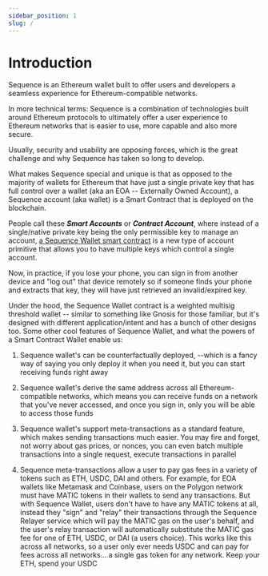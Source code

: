 ```yaml
---
sidebar_position: 1
slug: /
---
```


# Introduction

Sequence is an Ethereum wallet built to offer users and developers a seamless experience for Ethereum-compatible networks.

In more technical terms: Sequence is a combination of technologies built around Ethereum protocols to ultimately offer a user experience to Ethereum networks that is easier to use, more capable and also more secure.

Usually, security and usability are opposing forces, which is the great challenge and why Sequence has taken so long to develop.

What makes Sequence special and unique is that as opposed to the majority of wallets for Ethereum that have just a single private key that has full control over a wallet (aka an EOA -- Externally Owned Account), a Sequence account (aka wallet) is a Smart Contract that is deployed on the blockchain.

People call these ***Smart Accounts*** or ***Contract Account***, where instead of a single/native private key being the only permissible key to manage an account, [a Sequence Wallet smart contract](https://github.com/0xsequence/wallet-contracts) is a new type of account primitive that allows you to have multiple keys which control a single account.

Now, in practice, if you lose your phone, you can sign in from another device and "log out" that device remotely so if someone finds your phone and extracts that key, they will have just retrieved an invalid/expired key.

Under the hood, the Sequence Wallet contract is a weighted multisig threshold wallet -- similar to something like Gnosis for those familiar, but it's designed with different application/intent and has a bunch of other designs too. Some other cool features of Sequence Wallet, and what the powers of a Smart Contract Wallet enable us:

1. Sequence wallet's can be counterfactually deployed, --which is a fancy way of saying you only deploy it when you need it, but you can start receiving funds right away

2. Sequence wallet's derive the same address across all Ethereum-compatible networks, which means you can receive funds on a network that you've never accessed, and once you sign in, only you will be able to access those funds

3. Sequence wallet's support meta-transactions as a standard feature, which makes sending transactions much easier. You may fire and forget, not worry about gas prices, or nonces, you can even batch multiple transactions into a single request, execute transactions in parallel

4. Sequence meta-transactions allow a user to pay gas fees in a variety of tokens such as ETH, USDC, DAI and others. For example, for EOA wallets like Metamask and Coinbase, users on the Polygon network must have MATIC tokens in their wallets to send any transactions. But with Sequence Wallet, users don't have to have any MATIC tokens at all, instead they "sign" and "relay" their transactions through the Sequence Relayer service which will pay the MATIC gas on the user's behalf, and the user's relay transaction will automatically substitute the MATIC gas fee for one of ETH, USDC, or DAI (a users choice). This works like this across all networks, so a user only ever needs USDC and can pay for fees across all networks... a single gas token for any network. Keep your ETH, spend your USDC
